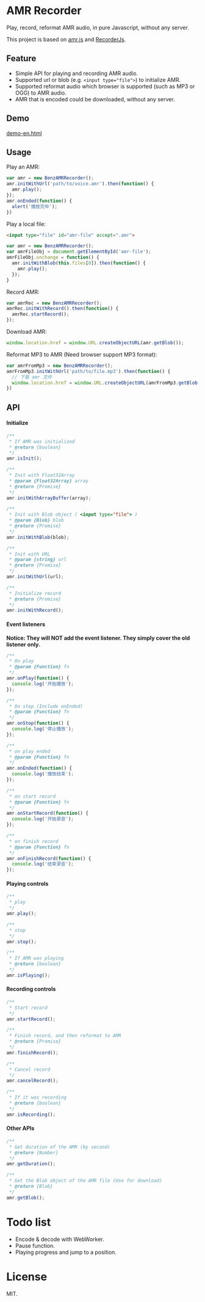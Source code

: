 # AMR Recorder

Play, record, reformat AMR audio, in pure Javascript, without any server.

This project is based on [amr.js](https://github.com/jpemartins/amr.js) and [RecorderJs](https://github.com/jergason/Recorderjs).

## Feature

 - Simple API for playing and recording AMR audio.
 - Supported url or blob (e.g. `<input type="file">`) to initialize AMR.
 - Supported reformat audio which browser is supported (such as MP3 or OGG) to AMR audio.
 - AMR that is encoded could be downloaded, without any server.
 
## Demo

[demo-en.html](https://benzleung.github.io/benz-amr-recorder/demo-en.html)

## Usage

Play an AMR:

```javascript
var amr = new BenzAMRRecorder();
amr.initWithUrl('path/to/voice.amr').then(function() {
  amr.play();
});
amr.onEnded(function() {
  alert('播放完毕');
})
```

Play a local file:

```html
<input type="file" id="amr-file" accept=".amr">
```

```javascript
var amr = new BenzAMRRecorder();
var amrFileObj = document.getElementById('amr-file');
amrFileObj.onchange = function() {
  amr.initWithBlob(this.files[0]).then(function() {
    amr.play();
  });
}
```

Record AMR:

```javascript
var amrRec = new BenzAMRRecorder();
amrRec.initWithRecord().then(function() {
  amrRec.startRecord();
});
```

Download AMR:

```javascript
window.location.href = window.URL.createObjectURL(amr.getBlob());
```

Reformat MP3 to AMR (Need browser support MP3 format):

```javascript
var amrFromMp3 = new BenzAMRRecorder();
amrFromMp3.initWithUrl('path/to/file.mp3').then(function() {
  // 下载 amr 文件
  window.location.href = window.URL.createObjectURL(amrFromMp3.getBlob());
})
```

## API

#### Initialize

```javascript
/**
 * If AMR was initialized
 * @return {boolean}
 */
amr.isInit();
```

```javascript
/**
 * Init with Float32Array
 * @param {Float32Array} array
 * @return {Promise}
 */
amr.initWithArrayBuffer(array);
```

```javascript
/**
 * Init with Blob object ( <input type="file"> )
 * @param {Blob} blob
 * @return {Promise}
 */
amr.initWithBlob(blob);
```

```javascript
/**
 * Init with URL
 * @param {string} url
 * @return {Promise}
 */
amr.initWithUrl(url);
```

```javascript
/**
 * Initialize record
 * @return {Promise}
 */
amr.initWithRecord();
```

#### Event listeners

**Notice: They will NOT add the event listener. They simply cover the old listener only.**

```javascript
/**
 * On play
 * @param {Function} fn
 */
amr.onPlay(function() {
  console.log('开始播放');
});
```

```javascript
/**
 * On stop (Include onEnded)
 * @param {Function} fn
 */
amr.onStop(function() {
  console.log('停止播放');
});
```

```javascript
/**
 * on play ended
 * @param {Function} fn
 */
amr.onEnded(function() {
  console.log('播放结束');
});
```

```javascript
/**
 * on start record
 * @param {Function} fn
 */
amr.onStartRecord(function() {
  console.log('开始录音');
});
```

```javascript
/**
 * on finish record
 * @param {Function} fn
 */
amr.onFinishRecord(function() {
  console.log('结束录音');
});
```

#### Playing controls

```javascript
/**
 * play
 */
amr.play();
```

```javascript
/**
 * stop
 */
amr.stop();
```

```javascript
/**
 * If AMR was playing
 * @return {boolean}
 */
amr.isPlaying();
```

#### Recording controls

```javascript
/**
 * Start record
 */
amr.startRecord();
```

```javascript
/**
 * Finish record, and then reformat to AMR
 * @return {Promise}
 */
amr.finishRecord();
```

```javascript
/**
 * Cancel record
 */
amr.cancelRecord();
```

```javascript
/**
 * If it was recording
 * @return {boolean}
 */
amr.isRecording();
```

#### Other APIs

```javascript
/**
 * Get duration of the AMR (by second)
 * @return {Number}
 */
amr.getDuration();
```

```javascript
/**
 * Get the Blob object of the AMR file (Use for download)
 * @return {Blob}
 */
amr.getBlob();
```

# Todo list

 - Encode & decode with WebWorker.
 - Pause function.
 - Playing progress and jump to a position.

# License

MIT.
